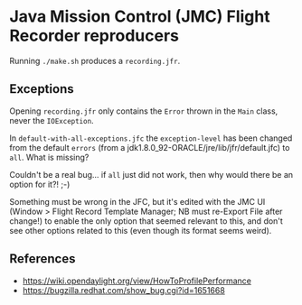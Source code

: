 # Java Mission Control (JMC) Flight Recorder reproducers

Running `./make.sh` produces a `recording.jfr`.


## Exceptions

Opening `recording.jfr` only contains the `Error` thrown in the `Main` class, never the `IOException`.

In `default-with-all-exceptions.jfc` the `exception-level` has been changed from the 
default `errors` (from a jdk1.8.0_92-ORACLE/jre/lib/jfr/default.jfc) to `all`. 
What is missing? 

Couldn't be a real bug... if `all` just did not work, then why would there be an option for it?! ;-)

Something must be wrong in the JFC, but it's edited with the JMC UI (Window > Flight Record Template Manager; NB must re-Export File after change!)
to enable the only option that seemed relevant to this, and don't see other options related to this (even though its format seems weird).


## References

* https://wiki.opendaylight.org/view/HowToProfilePerformance
* https://bugzilla.redhat.com/show_bug.cgi?id=1651668
